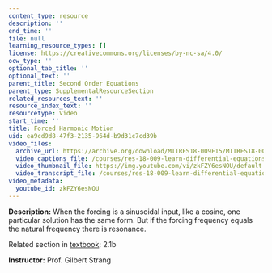 ```yaml
---
content_type: resource
description: ''
end_time: ''
file: null
learning_resource_types: []
license: https://creativecommons.org/licenses/by-nc-sa/4.0/
ocw_type: ''
optional_tab_title: ''
optional_text: ''
parent_title: Second Order Equations
parent_type: SupplementalResourceSection
related_resources_text: ''
resource_index_text: ''
resourcetype: Video
start_time: ''
title: Forced Harmonic Motion
uid: ea9cd9d8-47f3-2135-964d-b9d31c7cd39b
video_files:
  archive_url: https://archive.org/download/MITRES18-009F15/MITRES18-009F15_2_1b_ForcedHarmonicMotion_300k.mp4
  video_captions_file: /courses/res-18-009-learn-differential-equations-up-close-with-gilbert-strang-and-cleve-moler-fall-2015/b730cf98dda5532ca839362ff74391e9_zkFZY6esNOU.vtt
  video_thumbnail_file: https://img.youtube.com/vi/zkFZY6esNOU/default.jpg
  video_transcript_file: /courses/res-18-009-learn-differential-equations-up-close-with-gilbert-strang-and-cleve-moler-fall-2015/b81ffca4e86b9efaadd4870ed24ba719_zkFZY6esNOU.pdf
video_metadata:
  youtube_id: zkFZY6esNOU
---
```


**Description:** When the forcing is a sinusoidal input, like a cosine, one particular solution has the same form. But if the forcing frequency equals the natural frequency there is resonance.

Related section in [textbook](http://www-math.mit.edu/~gs/dela/): 2.1b

**Instructor:** Prof. Gilbert Strang


